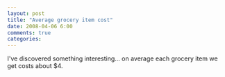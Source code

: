 ```yaml
---
layout: post
title: "Average grocery item cost"
date: 2008-04-06 6:00
comments: true
categories: 
---
```


<p>I've discovered something interesting... on average each grocery item we get costs about $4.</p>
